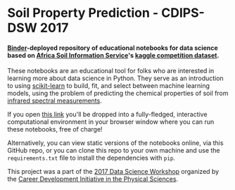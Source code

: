# Soil Property Prediction - CDIPS-DSW 2017

#### [Binder](beta.mybinder.org)-deployed repository of educational notebooks for data science based on [Africa Soil Information Service](http://africasoils.net/services/data/soil-databases/)'s [kaggle competition dataset](https://www.kaggle.com/c/afsis-soil-properties).

These notebooks are an educational tool
for folks who are interested in learning more about
data science in Python.
They serve as an introduction to using
[scikit-learn](scikit-learn.org)
to build, fit, and select between
machine learning models,
using the problem of predicting
the chemical properties
of soil from
[infrared spectral measurements](https://en.wikipedia.org/wiki/Infrared_spectroscopy).

If you open
[this link](https://beta.mybinder.org/v2/gh/kkamdin/soil_property_prediction_cdips2017/master)
you'll be dropped into a
fully-fledged, interactive computational environment
in your browser window
where you can run these notebooks, free of charge!

Alternatively, you can view static versions
of the notebooks online, via this GitHub repo,
or you can clone this repo to your own machine
and use the
`requirements.txt`
file to install the dependencies
with `pip`.

This project was a part of the
[2017 Data Science Workshop](http://cdips.physics.berkeley.edu/2017-cdips-data-science-workshop/)
organized by the
[Career Development Initiative in the Physical Sciences](http://cdips.physics.berkeley.edu/).
